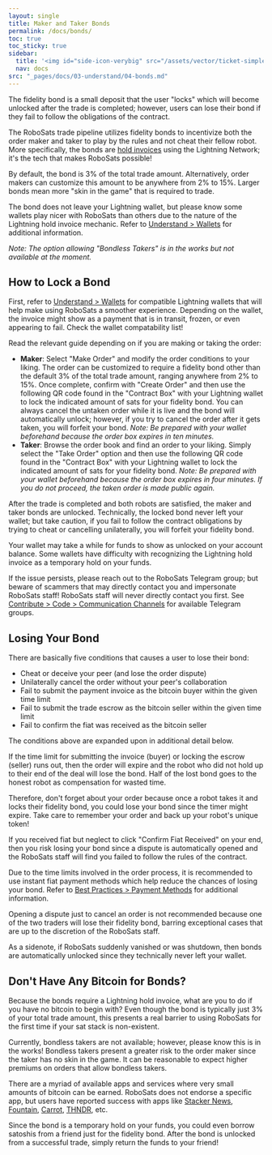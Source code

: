 ```yaml
---
layout: single
title: Maker and Taker Bonds
permalink: /docs/bonds/
toc: true
toc_sticky: true
sidebar:
  title: '<img id="side-icon-verybig" src="/assets/vector/ticket-simple.svg"/>Bonds'
  nav: docs
src: "_pages/docs/03-understand/04-bonds.md"
---
```


The fidelity bond is a small deposit that the user "locks" which will become unlocked after the trade is completed; however, users can lose their bond if they fail to follow the obligations of the contract.

The RoboSats trade pipeline utilizes fidelity bonds to incentivize both the order maker and taker to play by the rules and not cheat their fellow robot. More specifically, the bonds are [hold invoices](https://github.com/lightningnetwork/lnd/pull/2022) using the Lightning Network; it's the tech that makes RoboSats possible!

By default, the bond is 3% of the total trade amount. Alternatively, order makers can customize this amount to be anywhere from 2% to 15%. Larger bonds mean more "skin in the game" that is required to trade.

The bond does not leave your Lightning wallet, but please know some wallets play nicer with RoboSats than others due to the nature of the Lightning hold invoice mechanic. Refer to [Understand > Wallets](https://learn.robosats.com/docs/wallets/) for additional information.

*Note: The option allowing "Bondless Takers" is in the works but not available at the moment.*

## **How to Lock a Bond**

First, refer to [Understand > Wallets](https://learn.robosats.com/docs/wallets/) for compatible Lightning wallets that will help make using RoboSats a smoother experience. Depending on the wallet, the invoice might show as a payment that is in transit, frozen, or even appearing to fail. Check the wallet compatability list!

Read the relevant guide depending on if you are making or taking the order:
* **Maker**: Select "Make Order" and modify the order conditions to your liking. The order can be customized to require a fidelity bond other than the default 3% of the total trade amount, ranging anywhere from 2% to 15%. Once complete, confirm with "Create Order" and then use the following QR code found in the "Contract Box" with your Lightning wallet to lock the indicated amount of sats for your fidelity bond. You can always cancel the untaken order while it is live and the bond will automatically unlock; however, if you try to cancel the order after it gets taken, you will forfeit your bond. *Note: Be prepared with your wallet beforehand because the order box expires in ten minutes.*
* **Taker**: Browse the order book and find an order to your liking. Simply select the "Take Order" option and then use the following QR code found in the "Contract Box" with your Lightning wallet to lock the indicated amount of sats for your fidelity bond. *Note: Be prepared with your wallet beforehand because the order box expires in four minutes. If you do not proceed, the taken order is made public again.*

After the trade is completed and both robots are satisfied, the maker and taker bonds are unlocked. Technically, the locked bond never left your wallet; but take caution, if you fail to follow the contract obligations by trying to cheat or cancelling unilaterally, you will forfeit your fidelity bond.

Your wallet may take a while for funds to show as unlocked on your account balance. Some wallets have difficulty with recognizing the Lightning hold invoice as a temporary hold on your funds.

If the issue persists, please reach out to the RoboSats Telegram group; but beware of scammers that may directly contact you and impersonate RoboSats staff! RoboSats staff will never directly contact you first. See [Contribute > Code > Communication Channels](https://learn.robosats.com/contribute/code/#communication-channels) for available Telegram groups.

## **Losing Your Bond**

There are basically five conditions that causes a user to lose their bond:
* Cheat or deceive your peer (and lose the order dispute)
* Unilaterally cancel the order without your peer's collaboration
* Fail to submit the payment invoice as the bitcoin buyer within the given time limit
* Fail to submit the trade escrow as the bitcoin seller within the given time limit
* Fail to confirm the fiat was received as the bitcoin seller

The conditions above are expanded upon in additional detail below.

If the time limit for submitting the invoice (buyer) or locking the escrow (seller) runs out, then the order will expire and the robot who did not hold up to their end of the deal will lose the bond. Half of the lost bond goes to the honest robot as compensation for wasted time.

Therefore, don't forget about your order because once a robot takes it and locks their fidelity bond, you could lose your bond since the timer might expire. Take care to remember your order and back up your robot's unique token!

If you received fiat but neglect to click "Confirm Fiat Received" on your end, then you risk losing your bond since a dispute is automatically opened and the RoboSats staff will find you failed to follow the rules of the contract.

Due to the time limits involved in the order process, it is recommended to use instant fiat payment methods which help reduce the chances of losing your bond. Refer to [Best Practices > Payment Methods](https://learn.robosats.com/docs/payment-methods/) for additional information.

Opening a dispute just to cancel an order is not recommended because one of the two traders will lose their fidelity bond, barring exceptional cases that are up to the discretion of the RoboSats staff.

As a sidenote, if RoboSats suddenly vanished or was shutdown, then bonds are automatically unlocked since they technically never left your wallet.

## **Don't Have Any Bitcoin for Bonds?**

Because the bonds require a Lightning hold invoice, what are you to do if you have no bitcoin to begin with? Even though the bond is typically just 3% of your total trade amount, this presents a real barrier to using RoboSats for the first time if your sat stack is non-existent.

Currently, bondless takers are not available; however, please know this is in the works! Bondless takers present a greater risk to the order maker since the taker has no skin in the game. It can be reasonable to expect higher premiums on orders that allow bondless takers.

There are a myriad of available apps and services where very small amounts of bitcoin can be earned. RoboSats does not endorse a specific app, but users have reported success with apps like [Stacker News](https://stacker.news/), [Fountain](https://www.fountain.fm/), [Carrot](https://www.earncarrot.com/), [THNDR](https://www.thndr.games/), etc.

Since the bond is a temporary hold on your funds, you could even borrow satoshis from a friend just for the fidelity bond. After the bond is unlocked from a successful trade, simply return the funds to your friend!
